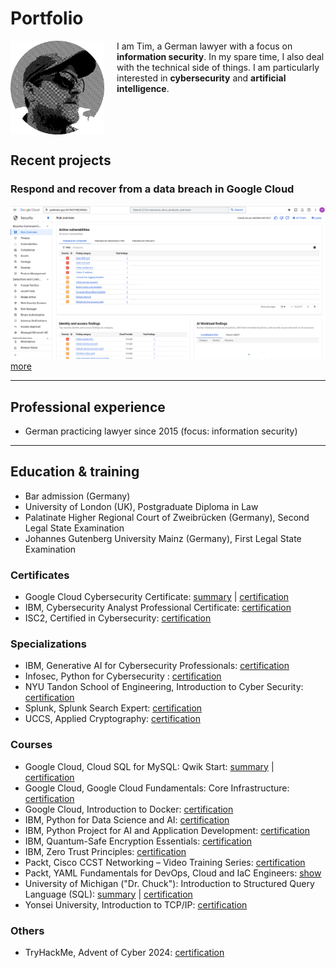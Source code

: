 # Portfolio

<div>
<img align="left" width="150" src="https://github.com/january1073/portfolio/blob/main/tim.jpg" style="margin-right: 20px;"/>

I am Tim, a German lawyer with a focus on **information security**. In my spare time, I also deal with the technical side of things. I am particularly interested in **cybersecurity** and **artificial intelligence**.
</div>
<br clear="both"/> <!-- This ensures content below doesn't wrap around -->

## Recent projects

### Respond and recover from a data breach in Google Cloud
![Screenshot](https://github.com/january1073/portfolio/blob/main/google/google_cloud_cybersecurity/capstone/1_findings_category.png)
<a href="https://github.com/january1073/portfolio/tree/main/google/google_cloud_cybersecurity/capstone/README.md">more</a>

---

## Professional experience

- German practicing lawyer since 2015 (focus: information security)

---

## Education & training

- Bar admission (Germany)
- University of London (UK), Postgraduate Diploma in Law
- Palatinate Higher Regional Court of Zweibrücken (Germany), Second Legal State Examination
- Johannes Gutenberg University Mainz (Germany), First Legal State Examination

### Certificates

- Google Cloud Cybersecurity Certificate: <a href="https://github.com/january1073/portfolio/blob/main/google/google_cloud_cybersecurity/capstone/README.md">summary</a> | <a href="https://www.credly.com/badges/8354ef22-6812-422d-80d2-9c62951ed9db/public_url">certification</a>
- IBM, Cybersecurity Analyst Professional Certificate: <a href="https://github.com/january1073/portfolio/blob/main/ibm/ibm_cybersecurity_analyst.pdf">certification</a>
- ISC2, Certified in Cybersecurity: <a href="https://github.com/january1073/portfolio/blob/main/isc2/isc2_cc.pdf">certification</a>

### Specializations

- IBM, Generative AI for Cybersecurity Professionals: <a href="https://github.com/january1073/portfolio/blob/main/ibm/ibm_genai_for_cybersecurity.pdf">certification</a>
- Infosec, Python for Cybersecurity : <a href="https://github.com/january1073/portfolio/blob/main/infosec/infosec_python_cybersecurity.pdf">certification</a>
- NYU Tandon School of Engineering, Introduction to Cyber Security: <a href="https://github.com/january1073/portfolio/blob/main/nyu/nyu_intro_cyber_security.pdf">certification</a>
- Splunk, Splunk Search Expert: <a href="https://github.com/january1073/portfolio/blob/main/splunk/splunk_search_expert.pdf">certification</a>
- UCCS, Applied Cryptography: <a href="https://github.com/january1073/portfolio/blob/main/uccs/uccs_applied_cryptography.pdf">certification</a>

### Courses

- Google Cloud, Cloud SQL for MySQL: Qwik Start: <a href="https://github.com/january1073/portfolio/blob/main/google/cloud_sql_for_mysql/README.md">summary</a> | <a href="https://github.com/january1073/portfolio/blob/main/google/google_cloud_sql_for_mysql.pdf">certification</a>
- Google Cloud, Google Cloud Fundamentals: Core Infrastructure: <a href="https://github.com/january1073/portfolio/blob/main/google/google_cloud_fundamentals.pdf">certification</a>
- Google Cloud, Introduction to Docker: <a href="https://github.com/january1073/portfolio/blob/main/google/google_intro_docker.pdf">certification</a>
- IBM, Python for Data Science and AI: <a href="https://github.com/january1073/portfolio/blob/main/ibm/ibm_python_data_science_ai.pdf">certification</a>
- IBM, Python Project for AI and Application Development: <a href="https://github.com/january1073/portfolio/blob/main/ibm/ibm_python_for_ai.pdf">certification</a>
- IBM, Quantum-Safe Encryption Essentials: <a href="https://github.com/january1073/portfolio/blob/main/ibm/ibm_quantum-safe.pdf">certification</a>
- IBM, Zero Trust Principles: <a href="https://github.com/january1073/portfolio/blob/main/ibm/ibm_zero_trust.pdf">certification</a>
- Packt, Cisco CCST Networking &ndash; Video Training Series: <a href="https://github.com/january1073/portfolio/blob/main/packt/packt_cisco_ccst_video_training.pdf">certification</a>
- Packt, YAML Fundamentals for DevOps, Cloud and IaC Engineers: <a href="https://github.com/january1073/portfolio/blob/main/packt/packt_yaml_fundamentals.pdf">show</a>
- University of Michigan ("Dr. Chuck"): Introduction to Structured Query Language (SQL): <a href="https://github.com/january1073/portfolio/blob/main/u-m/u-m_intro_to_sql/README.md">summary</a> | <a href="https://github.com/january1073/portfolio/blob/main/u-m/u-m_intro_to_sql.pdf">certification</a>
- Yonsei University, Introduction to TCP/IP: <a href="https://github.com/january1073/portfolio/blob/main/yonsei/yonsei_intro_tcp_ip.pdf">certification</a>

### Others

- TryHackMe, Advent of Cyber 2024: <a href="https://github.com/january1073/portfolio/blob/main/thm/thm_aoc24.pdf">certification</a>
